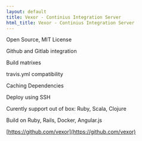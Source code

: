 ```yaml
---
layout: default
title: Vexor - Continius Integration Server
html_title: Vexor - Continius Integration Server
---
```


Open Source, MIT License

Github and Gitlab integration

Build matrixes

travis.yml compatibility

Caching Dependencies

Deploy using SSH

Curently support out of box: Ruby, Scala, Clojure

Build on Ruby, Rails, Docker, Angular.js

[https://github.com/vexor](https://github.com/vexor)
